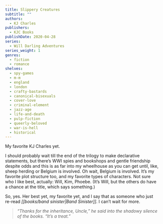 ```yaml
---
title: Slippery Creatures
subtitle: ""
authors:
  - KJ Charles
publishers:
  - KJC Books
publishDate: 2020-04-28
series:
  - Will Darling Adventures
series_weight: 1
genres:
  - fiction
  - romance
shelves:
  - spy-games
  - m-m
  - england
  - london
  - crafty-bastards
  - canonical-bisexuals
  - cover-love
  - criminal-element
  - jazz-age
  - life-and-death
  - pulp-fiction
  - queerly-beloved
  - war-is-hell
  - historical
---
```

My favorite KJ Charles yet.

I should probably wait till the end of the trilogy to make declarative statements, but there’s WWI spies and bookshops and gentle friendship despite odds and this is as far into my wheelhouse as you can get until, like, sheep herding or Belgium is involved. Oh wait, Belgium is involved. It’s my favorite plot structure too, and my favorite types of characters. Not sure who I like best, actually: Will, Kim, Phoebe. (It’s Will, but the others do have a chance at the title, which says something.)

So, yes. Her best yet, my favorite yet, and I say that as someone who just re-read *[[books/band sinister|Band Sinister]]*. I can’t wait for more.

> _“Thanks for the inheritance, Uncle,” he said into the shadowy silence of the books. “It’s a treat.”_